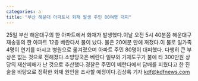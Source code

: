 ```yaml
---
categories: a
title: "부산 해운대 아파트서 화재 발생 주민 80여명 대피"
---
```

25일 부산 해운대구의 한 아파트에서 화재가 발생했다.이날 오전 5시 40분쯤 해운대구 재송동의 한 아파트 12층 베란다서 불이 났다. 불은 20여분 만에 꺼졌다.이 불로 일가족 4명이 연기를 마시고 병원으로 옮겨졌으며 아파트 주민 80명이 대피했다. 다행히 큰 부상은 없는 것으로 전해졌다.소방당국은 베란다 일부와 가재도구가 불에 타 300만원 상당의 재산피해가 난 것으로 추산했다.경찰은 주민이 베란다에서 담배를 피웠다고 한 진술을 바탕으로 정확한 화재 원인을 조사할 예정이다.김상록 기자 kdf@kdfnews.com